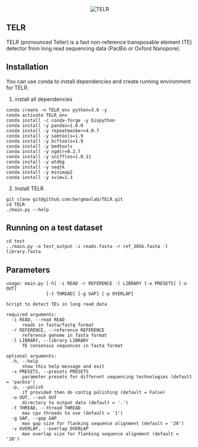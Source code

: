 <p align="center">
    <img src="https://github.com/bergmanlab/TELR/blob/master/TELR.png?raw=true" alt="TELR"/>
</p>

## TELR
TELR (pronounced Teller) is a fast non-reference transposable element (TE) detector from long read sequencing data (PacBio or Oxford Nanopore).

## Installation
You can use conda to install dependencies and create running environment for TELR.
1. install all dependencies
```
conda create -n TELR_env python=3.6 -y
conda activate TELR_env
conda install -c conda-forge -y biopython
conda install -y pandas=1.0.0
conda install -y repeatmasker=4.0.7
conda install -y samtools=1.9
conda install -y bcftools=1.9
conda install -y bedtools
conda install -y ngmlr=0.2.7
conda install -y sniffles=1.0.11
conda install -y wtdbg
conda install -y seqtk
conda install -y minimap2
conda install -y svim=1.3
```
2. Install TELR
```
git clone git@github.com:bergmanlab/TELR.git
cd TELR
./main.py --help
```

## Running on a test dataset
```
cd test
../main.py -o test_output -i reads.fasta -r ref_38kb.fasta -l library.fasta
```

## Parameters
```
usage: main.py [-h] -i READ -r REFERENCE -l LIBRARY [-x PRESETS] [-o OUT]
               [-t THREAD] [-g GAP] [-p OVERLAP]

Script to detect TEs in long read data

required arguments:
  -i READ, --read READ
      reads in fasta/fastq format
  -r REFERENCE, --reference REFERENCE
      reference genome in fasta format
  -l LIBRARY, --library LIBRARY
      TE consensus sequences in fasta format

optional arguments:
  -h, --help
      show this help message and exit
  -x PRESETS, --presets PRESETS
      parameter presets for different sequencing technologies (default = 'pacbio')
  -p, --polish
      if provided then do contig polishing (default = False)
  -o OUT, --out OUT
      directory to output data (default = '.')
  -t THREAD, --thread THREAD
      max cpu threads to use (default = '1')
  -g GAP, --gap GAP
      max gap size for flanking sequence alignment (default = '20')
  -v OVERLAP, --overlap OVERLAP
      max overlap size for flanking sequence alignment (default = '20')
```